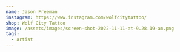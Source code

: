 ```yaml
---
name: Jason Freeman
instagram: https://www.instagram.com/wolfcitytattoo/
shop: Wolf City Tattoo
image: /assets/images/screen-shot-2022-11-11-at-9.28.19-am.png
tags:
  - artist
---
```

